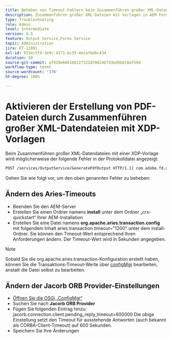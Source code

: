```yaml
---
title: Beheben von Timeout-Fehlern beim Zusammenführen großer XML-Datendateien mit einer XDP-Vorlage
description: Zusammenführen großer XML-Dateien mit Vorlagen in AEM Forms
type: Troubleshooting
role: Admin
level: Intermediate
version: 6.5
feature: Output Service,Forms Service
topic: Administration
jira: KT-11091
exl-id: 933ec5f6-3e9c-4271-bc35-4ecaf6dbc434
duration: 58
source-git-commit: af928e60410022f12207082467d3bd9b818af59d
workflow-type: tm+mt
source-wordcount: '178'
ht-degree: 100%

---
```


# Aktivieren der Erstellung von PDF-Dateien durch Zusammenführen großer XML-Datendateien mit XDP-Vorlagen

Beim Zusammenführen großer XML-Datendateien mit einer XDP-Vorlage wird möglicherweise der folgende Fehler in der Protokolldatei angezeigt:

```txt
POST /services/OutputService/GeneratePdfOutput HTTP/1.1] com.adobe.fd.output.internal.exception.OutputServiceException AEM_OUT_001_003:Unexpected Exception: client timeout reached org.omg.CORBA.TIMEOUT: client timeout reached
```

Gehen Sie wie folgt vor, um den oben genannten Fehler zu beheben:

## Ändern des Aries-Timeouts

* Beenden Sie den AEM-Server
* Erstellen Sie einen Ordner namens **install** unter dem Ordner „crx-quickstart“ Ihrer AEM-Installation
* Erstellen Sie eine Datei namens **org.apache.aries.transaction.config** mit folgendem Inhalt
aries.transaction.timeout=&quot;1200&quot;
unter dem install-Ordner. Sie können den Timeout-Wert entsprechend Ihren Anforderungen ändern. Der Timeout-Wert wird in Sekunden angegeben.

>[!NOTE]
> Sobald Sie die org.apache.aries.transaction-Konfiguration erstellt haben, können Sie die Transaktions-Timeout-Werte über [configMgr](http://localhost:4502/system/console/configMgr) bearbeiten, anstatt die Datei selbst zu bearbeiten.


## Ändern der Jacorb ORB Provider-Einstellungen

* [Öffnen Sie die OSGi „ConfigMgr“](http://localhost:4502/system/console/configMgr)
* Suchen Sie nach **Jacorb ORB Provider**
* Fügen Sie folgenden Eintrag hinzu:
jacorb.connection.client.pending_reply_timeout=600000
Die obige Einstellung setzt den Timeout für ausstehende Antworten (auch bekannt als CORBA-Client-Timeout) auf 600 Sekunden.
* Speichern Sie Ihre Änderungen
